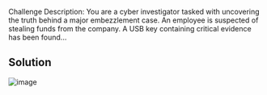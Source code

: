 Challenge Description:
You are a cyber investigator tasked with uncovering the truth behind a major embezzlement case. An employee is suspected of stealing funds from the company. A USB key containing critical evidence has been found...

## Solution
![image](https://github.com/user-attachments/assets/89a3cdd6-b5d4-4706-8afd-c042eb756ff5)
